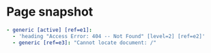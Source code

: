 # Page snapshot

```yaml
- generic [active] [ref=e1]:
  - 'heading "Access Error: 404 -- Not Found" [level=2] [ref=e2]'
  - generic [ref=e3]: "Cannot locate document: /"
```